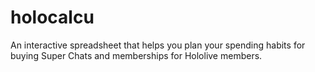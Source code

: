 # holocalcu
An interactive spreadsheet that helps you plan your spending habits for buying Super Chats and memberships for Hololive members.
